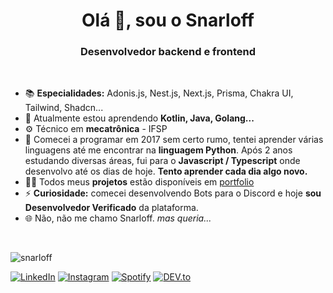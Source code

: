<h1 align="center" style="text-decoration: none;">Olá 👋, sou o Snarloff</h1>
<h3 align="center" style="text-decoration: none;">Desenvolvedor backend e frontend</h3>

<br />

- 📚 **Especialidades:** Adonis.js, Nest.js, Next.js, Prisma, Chakra UI, Tailwind, Shadcn...
- 📖 Atualmente estou aprendendo **Kotlin, Java, Golang...**
- ⚙️ Técnico em **mecatrônica** - IFSP
- 💬 Comecei a programar em 2017 sem certo rumo, tentei aprender várias linguagens até me encontrar na **linguagem Python**. Após 2 anos estudando diversas áreas, fui para o **Javascript / Typescript** onde desenvolvo até os dias de hoje. **Tento aprender cada dia algo novo.**
- 👨‍💻 Todos meus **projetos** estão disponíveis em [portfolio](https://www.snarloff.tech/)
- ⚡ **Curiosidade:** comecei desenvolvendo Bots para o Discord e hoje **sou Desenvolvedor Verificado** da plataforma.
- 🌐 Não, não me chamo Snarloff. *mas queria...*

<br />

<p><img align="center" src="https://github-readme-stats.vercel.app/api/top-langs?username=snarloff&show_icons=true&locale=en&layout=donut" alt="snarloff" /></p>

<a href="https://www.linkedin.com/in/snarloff/" target="_blank"><img src="https://img.shields.io/badge/LinkedIn-%230077B5.svg?&style=flat-square&logo=linkedin&logoColor=white" alt="LinkedIn"></a>
<a href="https://www.instagram.com/snarloff.digital/" target="_blank"><img src="https://img.shields.io/badge/Instagram-%23E4405F.svg?&style=flat-square&logo=instagram&logoColor=white" alt="Instagram"></a>
<a href="https://open.spotify.com/playlist/37i9dQZF1DWYfNJLV7OBMA" target="_blank"><img src="https://img.shields.io/badge/Spotify-%231ED760.svg?&style=flat-square&logo=spotify&logoColor=white" alt="Spotify"></a>
<a href="https://dev.to/snarloff" target="_blank"><img src="https://img.shields.io/badge/DEV-%230A0A0A.svg?&style=flat-square&logo=DEV.to&logoColor=white" alt="DEV.to"></a>






